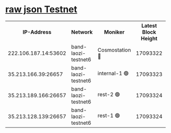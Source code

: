 
[raw json Testnet](https://rpc-check.bandt.stavr.tech/bandt/rpcbandt_result.json)
=

<table><tr><th>IP-Address</th><th>Network</th><th>Moniker</th><th>Latest Block Height</th><th>Earliest Block Height</th><th>Catching Up</th><th>Tx Index</th><th>Voting Power</th><th>Scan Time</th></tr><tr><td>222.106.187.14:53602</td><td>band-laozi-testnet6</td><td>Cosmostation 🔴</td><td>17093322</td><td>16668001</td><td>False</td><td>on</td><td>2203686</td><td>2024-03-24T10:42:11.753556046UTC</td></tr><tr><td>35.213.166.39:26657</td><td>band-laozi-testnet6</td><td>internal-1 🟢</td><td>17093323</td><td>16993323</td><td>False</td><td>on</td><td>0</td><td>2024-03-24T10:42:12.676681100UTC</td></tr><tr><td>35.213.189.166:26657</td><td>band-laozi-testnet6</td><td>rest-2 🟢</td><td>17093324</td><td>16993324</td><td>False</td><td>on</td><td>0</td><td>2024-03-24T10:42:13.568936984UTC</td></tr><tr><td>35.213.128.139:26657</td><td>band-laozi-testnet6</td><td>rest-1 🟢</td><td>17093324</td><td>16993324</td><td>False</td><td>on</td><td>0</td><td>2024-03-24T10:42:14.435589506UTC</td></tr></table>
